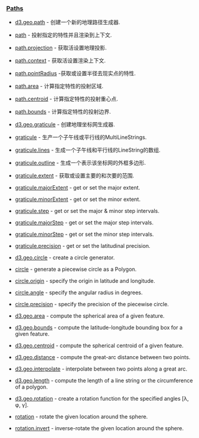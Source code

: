 ### [](https://github.com/mbostock/d3/wiki/Api%E5%8F%82%E8%80%83#paths)[Paths](https://github.com/mbostock/d3/wiki/Geo-Paths)

*   [d3.geo.path](https://github.com/mbostock/d3/wiki/Geo-Paths#wiki-path)&nbsp;- 创建一个新的地理路径生成器.

*   [path](https://github.com/mbostock/d3/wiki/Geo-Paths#wiki-_path)&nbsp;- 投射指定的特性并且渲染到上下文.

*   [path.projection](https://github.com/mbostock/d3/wiki/Geo-Paths#wiki-path_projection)&nbsp;- 获取活设置地理投影.

*   [path.context](https://github.com/mbostock/d3/wiki/Geo-Paths#wiki-path_context)&nbsp;- 获取活设置渲染上下文.

*   [path.pointRadius](https://github.com/mbostock/d3/wiki/Geo-Paths#wiki-path_pointRadius)&nbsp;-获取或设置半径去现实点的特性.

*   [path.area](https://github.com/mbostock/d3/wiki/Geo-Paths#wiki-path_area)&nbsp;- 计算指定特性的投射区域.

*   [path.centroid](https://github.com/mbostock/d3/wiki/Geo-Paths#wiki-path_centroid)&nbsp;- 计算指定特性的投射重心点.

*   [path.bounds](https://github.com/mbostock/d3/wiki/Geo-Paths#wiki-path_bounds)&nbsp;- 计算指定特性的投射边界.

*   [d3.geo.graticule](https://github.com/mbostock/d3/wiki/Geo-Paths#wiki-graticule)&nbsp;- 创建地理坐标网生成器.

*   [graticule](https://github.com/mbostock/d3/wiki/Geo-Paths#wiki-_graticule)&nbsp;- 生产一个子午线或平行线的MultiLineStrings.

*   [graticule.lines](https://github.com/mbostock/d3/wiki/Geo-Paths#wiki-graticule_lines)&nbsp;- 生成一个子午线和平行线的LineString的数组.

*   [graticule.outline](https://github.com/mbostock/d3/wiki/Geo-Paths#wiki-graticule_outline)&nbsp;- 生成一个表示该坐标网的外框多边形.

*   [graticule.extent](https://github.com/mbostock/d3/wiki/Geo-Paths#wiki-graticule_extent)&nbsp;- 获取或设置主要的和次要的范围.

*   [graticule.majorExtent](https://github.com/mbostock/d3/wiki/Geo-Paths#wiki-graticule_majorExtent)&nbsp;- get or set the major extent.

*   [graticule.minorExtent](https://github.com/mbostock/d3/wiki/Geo-Paths#wiki-graticule_minorExtent)&nbsp;- get or set the minor extent.

*   [graticule.step](https://github.com/mbostock/d3/wiki/Geo-Paths#wiki-graticule_step)&nbsp;- get or set the major &amp; minor step intervals.

*   [graticule.majorStep](https://github.com/mbostock/d3/wiki/Geo-Paths#wiki-graticule_majorStep)&nbsp;- get or set the major step intervals.

*   [graticule.minorStep](https://github.com/mbostock/d3/wiki/Geo-Paths#wiki-graticule_minorStep)&nbsp;- get or set the minor step intervals.

*   [graticule.precision](https://github.com/mbostock/d3/wiki/Geo-Paths#wiki-graticule_precision)&nbsp;- get or set the latitudinal precision.

*   [d3.geo.circle](https://github.com/mbostock/d3/wiki/Geo-Paths#wiki-circle)&nbsp;- create a circle generator.

*   [circle](https://github.com/mbostock/d3/wiki/Geo-Paths#wiki-_circle)&nbsp;- generate a piecewise circle as a Polygon.

*   [circle.origin](https://github.com/mbostock/d3/wiki/Geo-Paths#wiki-circle_origin)&nbsp;- specify the origin in latitude and longitude.

*   [circle.angle](https://github.com/mbostock/d3/wiki/Geo-Paths#wiki-circle_angle)&nbsp;- specify the angular radius in degrees.

*   [circle.precision](https://github.com/mbostock/d3/wiki/Geo-Paths#wiki-circle_precision)&nbsp;- specify the precision of the piecewise circle.

*   [d3.geo.area](https://github.com/mbostock/d3/wiki/Geo-Paths#wiki-area)&nbsp;- compute the spherical area of a given feature.

*   [d3.geo.bounds](https://github.com/mbostock/d3/wiki/Geo-Paths#wiki-bounds)&nbsp;- compute the latitude-longitude bounding box for a given feature.

*   [d3.geo.centroid](https://github.com/mbostock/d3/wiki/Geo-Paths#wiki-centroid)&nbsp;- compute the spherical centroid of a given feature.

*   [d3.geo.distance](https://github.com/mbostock/d3/wiki/Geo-Paths#wiki-distance)&nbsp;- compute the great-arc distance between two points.

*   [d3.geo.interpolate](https://github.com/mbostock/d3/wiki/Geo-Paths#wiki-interpolate)&nbsp;- interpolate between two points along a great arc.

*   [d3.geo.length](https://github.com/mbostock/d3/wiki/Geo-Paths#wiki-length)&nbsp;- compute the length of a line string or the circumference of a polygon.

*   [d3.geo.rotation](https://github.com/mbostock/d3/wiki/Geo-Paths#wiki-rotation)&nbsp;- create a rotation function for the specified angles [λ, φ, γ].

*   [rotation](https://github.com/mbostock/d3/wiki/Geo-Paths#wiki-_rotation)&nbsp;- rotate the given location around the sphere.

*   [rotation.invert](https://github.com/mbostock/d3/wiki/Geo-Paths#wiki-rotation_invert)&nbsp;- inverse-rotate the given location around the sphere.